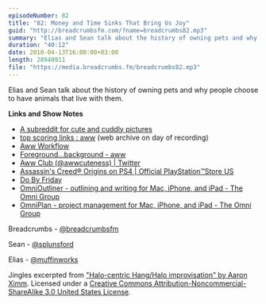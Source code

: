 ```yaml
---
episodeNumber: 82
title: "82: Money and Time Sinks That Bring Us Joy"
guid: "http://breadcrumbsfm.com/?name=breadcrumbs82.mp3"
summary: "Elias and Sean talk about the history of owning pets and why people choose to have animals that live with them."
duration: "40:12"
date: 2018-04-13T16:00:00+03:00
length: 28940911
file: "https://media.breadcrumbs.fm/breadcrumbs82.mp3"
---
```

Elias and Sean talk about the history of owning pets and why people choose to have animals that live with them.

**Links and Show Notes**
- [A subreddit for cute and cuddly pictures](https://www.reddit.com/r/aww/)
- [top scoring links : aww](http://web.archive.org/web/20180410003918/https://www.reddit.com/r/aww/top/?sort=top&t=month) (web archive on day of recording)
- [Aww Workflow](https://workflow.is/workflows/74e82ffc9bb14784adf7d7b1127999eb)
- [Foreground...background - aww](https://www.reddit.com/r/aww/comments/843cwg/foregroundbackground/)
- [Aww Club (@awwcuteness) | Twitter](https://twitter.com/awwcuteness)
- [Assassin's Creed® Origins on PS4 | Official PlayStation™Store US](https://store.playstation.com/en-us/product/UP0001-CUSA05855_00-GAMEACEMPIRE0000)
- [Do By Friday](http://www.dobyfriday.com/)
- [OmniOutliner - outlining and writing for Mac, iPhone, and iPad - The Omni Group](https://www.omnigroup.com/omnioutliner/)
- [OmniPlan - project management for Mac, iPhone, and iPad - The Omni Group](https://www.omnigroup.com/omniplan/)

Breadcrumbs - [@breadcrumbsfm](https://twitter.com/breadcrumbsfm)

Sean - [@splunsford](https://twitter.com/splunsford)

Elias - [@muffinworks](https://twitter.com/muffinworks)

Jingles excerpted from ["Halo-centric Hang/Halo improvisation" by Aaron Ximm](http://freemusicarchive.org/music/aaron_ximm/handpans_and_the_hang/). Licensed under a [Creative Commons Attribution-Noncommercial-ShareAlike 3.0 United States License](http://creativecommons.org/licenses/by-nc-sa/3.0/us/).